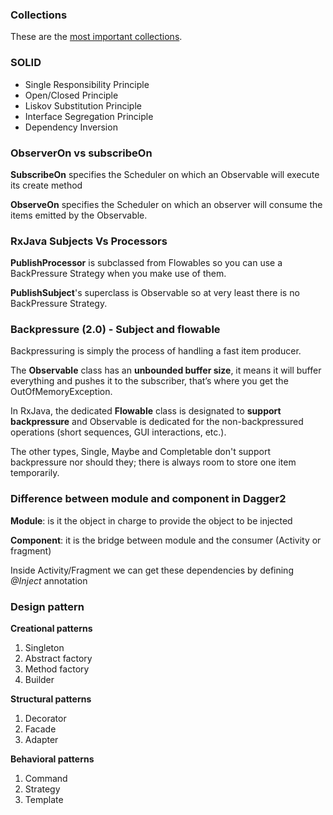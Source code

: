 ### Collections

These are the [most important collections](https://docs.google.com/document/d/1DwLCwYmGjuIbY54IVt6RbrOgemlJ6Px6NWgQwqECOnM/edit?usp=sharing).

### SOLID
- Single Responsibility Principle
- Open/Closed Principle
- Liskov Substitution Principle
- Interface Segregation Principle
- Dependency Inversion

### ObserverOn vs subscribeOn

**SubscribeOn** specifies the Scheduler on which an Observable will execute its create method

**ObserveOn** specifies the Scheduler on which an observer will consume the items emitted by the Observable.

### RxJava Subjects Vs Processors

**PublishProcessor** is subclassed from Flowables so you can use a
BackPressure Strategy when you make use of them.

**PublishSubject**'s superclass is Observable so at very least there is
no BackPressure Strategy.

### Backpressure (2.0) - Subject and flowable

Backpressuring is simply the process of handling a fast item producer.

The **Observable** class has an **unbounded buffer size**, it means it
will buffer everything and pushes it to the subscriber,
that’s where you get the OutOfMemoryException.

In RxJava, the dedicated **Flowable** class is designated to **support
backpressure** and Observable is dedicated for the non-backpressured
operations (short sequences, GUI interactions, etc.).

The other types, Single, Maybe and Completable don't support backpressure
nor should they; there is always room to store one item temporarily.

### Difference between module and component in Dagger2

**Module**: is it the object in charge to provide the object to be injected

**Component**: it is the bridge between module and the consumer (Activity or fragment)

Inside Activity/Fragment we can get these dependencies by defining *@Inject*
annotation

### Design pattern

**Creational patterns**

1. Singleton
2. Abstract factory
3. Method factory
4. Builder

**Structural patterns**

1. Decorator
2. Facade
3. Adapter

**Behavioral patterns**

1. Command
2. Strategy
3. Template
